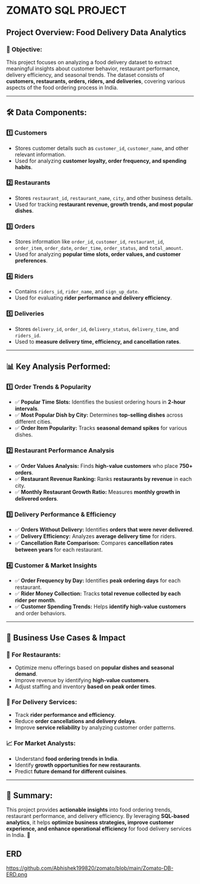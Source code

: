 # ZOMATO SQL PROJECT

## **Project Overview: Food Delivery Data Analytics**  

### **📌 Objective:**  
This project focuses on analyzing a food delivery dataset to extract meaningful insights about customer behavior, restaurant performance, delivery efficiency, and seasonal trends. The dataset consists of **customers, restaurants, orders, riders, and deliveries**, covering various aspects of the food ordering process in India.  

---

## **🛠️ Data Components:**  

### **1️⃣ Customers**  
- Stores customer details such as `customer_id`, `customer_name`, and other relevant information.  
- Used for analyzing **customer loyalty, order frequency, and spending habits**.  

### **2️⃣ Restaurants**  
- Stores `restaurant_id`, `restaurant_name`, `city`, and other business details.  
- Used for tracking **restaurant revenue, growth trends, and most popular dishes**.  

### **3️⃣ Orders**  
- Stores information like `order_id`, `customer_id`, `restaurant_id`, `order_item`, `order_date`, `order_time`, `order_status`, and `total_amount`.  
- Used for analyzing **popular time slots, order values, and customer preferences**.  

### **4️⃣ Riders**  
- Contains `riders_id`, `rider_name`, and `sign_up_date`.  
- Used for evaluating **rider performance and delivery efficiency**.  

### **5️⃣ Deliveries**  
- Stores `delivery_id`, `order_id`, `delivery_status`, `delivery_time`, and `riders_id`.  
- Used to **measure delivery time, efficiency, and cancellation rates**.  

---

## **📊 Key Analysis Performed:**

### **1️⃣ Order Trends & Popularity**  
- ✅ **Popular Time Slots:** Identifies the busiest ordering hours in **2-hour intervals**.  
- ✅ **Most Popular Dish by City:** Determines **top-selling dishes** across different cities.  
- ✅ **Order Item Popularity:** Tracks **seasonal demand spikes** for various dishes.  

### **2️⃣ Restaurant Performance Analysis**  
- ✅ **Order Values Analysis:** Finds **high-value customers** who place **750+ orders**.  
- ✅ **Restaurant Revenue Ranking:** Ranks **restaurants by revenue** in each city.  
- ✅ **Monthly Restaurant Growth Ratio:** Measures **monthly growth in delivered orders**.  

### **3️⃣ Delivery Performance & Efficiency**  
- ✅ **Orders Without Delivery:** Identifies **orders that were never delivered**.  
- ✅ **Delivery Efficiency:** Analyzes **average delivery time** for riders.  
- ✅ **Cancellation Rate Comparison:** Compares **cancellation rates between years** for each restaurant.  

### **4️⃣ Customer & Market Insights**  
- ✅ **Order Frequency by Day:** Identifies **peak ordering days** for each restaurant.  
- ✅ **Rider Money Collection:** Tracks **total revenue collected by each rider per month**.  
- ✅ **Customer Spending Trends:** Helps **identify high-value customers** and order behaviors.  

---

## **🔎 Business Use Cases & Impact**  

### **🎯 For Restaurants:**  
- Optimize menu offerings based on **popular dishes and seasonal demand**.  
- Improve revenue by identifying **high-value customers**.  
- Adjust staffing and inventory **based on peak order times**.  

### **🚴 For Delivery Services:**  
- Track **rider performance and efficiency**.  
- Reduce **order cancellations and delivery delays**.  
- Improve **service reliability** by analyzing customer order patterns.  

### **📈 For Market Analysts:**  
- Understand **food ordering trends in India**.  
- Identify **growth opportunities for new restaurants**.  
- Predict **future demand for different cuisines**.  

---

## **📝 Summary:**  
This project provides **actionable insights** into food ordering trends, restaurant performance, and delivery efficiency. By leveraging **SQL-based analytics**, it helps **optimize business strategies, improve customer experience, and enhance operational efficiency** for food delivery services in India. 🚀


## ERD
https://github.com/Abhishek199820/zomato/blob/main/Zomato-DB-ERD.png
